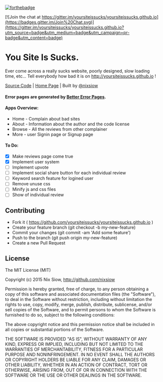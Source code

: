 [![forthebadge](http://forthebadge.com/images/badges/built-with-love.svg)](http://nixsiow.com)

[![Join the chat at https://gitter.im/yoursiteissucks/yoursiteissucks.github.io](https://badges.gitter.im/Join%20Chat.svg)](https://gitter.im/yoursiteissucks/yoursiteissucks.github.io?utm_source=badge&utm_medium=badge&utm_campaign=pr-badge&utm_content=badge)

# You Site Is Sucks.

Ever come across a really sucks website, poorly designed, slow loading time, etc...
Tell everybody how bad it is on http://yoursiteissucks.github.io !

[Source Code](https://github.com/yoursiteissucks/yoursiteissucks.github.io) | [Home Page](http://yoursiteissucks.github.io) | Built by [@nixsiow](http://twitter.com/nixsiow)

#### Error pages are generated by [Better Error Pages](https://better-error-pages.statuspage.io/).

#### Apps Overview:
* Home - Complain about bad sites
* About - Information about the author and the code license
* Browse - All the reviews from other complainer
* More - user Signin page or Signup page

#### To Do:
- [x] Make reviews page come true
- [x] Implement user system
- [ ] Implement upvote
- [ ] Implement social share button for each individual review
- [ ] Keyword search feature for logined user
- [ ] Remove unuse css
- [ ] Minify js and css files
- [ ] Show of individual review

Contributing
---
* Fork it ( https://github.com/yoursiteissucks/yoursiteissucks.github.io )
* Create your feature branch (git checkout -b my-new-feature)
* Commit your changes (git commit -am 'Add some feature')
* Push to the branch (git push origin my-new-feature)
* Create a new Pull Request

License
---

The MIT License (MIT)

Copyright (c) 2015 Nix Siow, http://github.com/nixsiow

Permission is hereby granted, free of charge, to any person obtaining a copy of this software and associated documentation files (the "Software"), to deal in the Software without restriction, including without limitation the rights to use, copy, modify, merge, publish, distribute, sublicense, and/or sell copies of the Software, and to permit persons to whom the Software is furnished to do so, subject to the following conditions:

The above copyright notice and this permission notice shall be included in all copies or substantial portions of the Software.

THE SOFTWARE IS PROVIDED "AS IS", WITHOUT WARRANTY OF ANY KIND, EXPRESS OR IMPLIED, INCLUDING BUT NOT LIMITED TO THE WARRANTIES OF MERCHANTABILITY, FITNESS FOR A PARTICULAR PURPOSE AND NONINFRINGEMENT. IN NO EVENT SHALL THE AUTHORS OR COPYRIGHT HOLDERS BE LIABLE FOR ANY CLAIM, DAMAGES OR OTHER LIABILITY, WHETHER IN AN ACTION OF CONTRACT, TORT OR OTHERWISE, ARISING FROM, OUT OF OR IN CONNECTION WITH THE SOFTWARE OR THE USE OR OTHER DEALINGS IN THE SOFTWARE.
